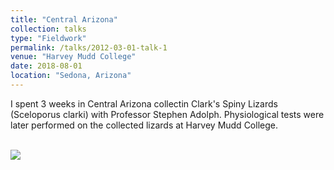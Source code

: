 ```yaml
---
title: "Central Arizona"
collection: talks
type: "Fieldwork"
permalink: /talks/2012-03-01-talk-1
venue: "Harvey Mudd College"
date: 2018-08-01
location: "Sedona, Arizona"
---
```


I spent 3 weeks in Central Arizona collectin Clark's Spiny Lizards (Sceloporus clarki) with Professor Stephen Adolph. Physiological tests were later performed on the collected lizards at Harvey Mudd College.

 <br/><img src='/images/arizona.png'>

